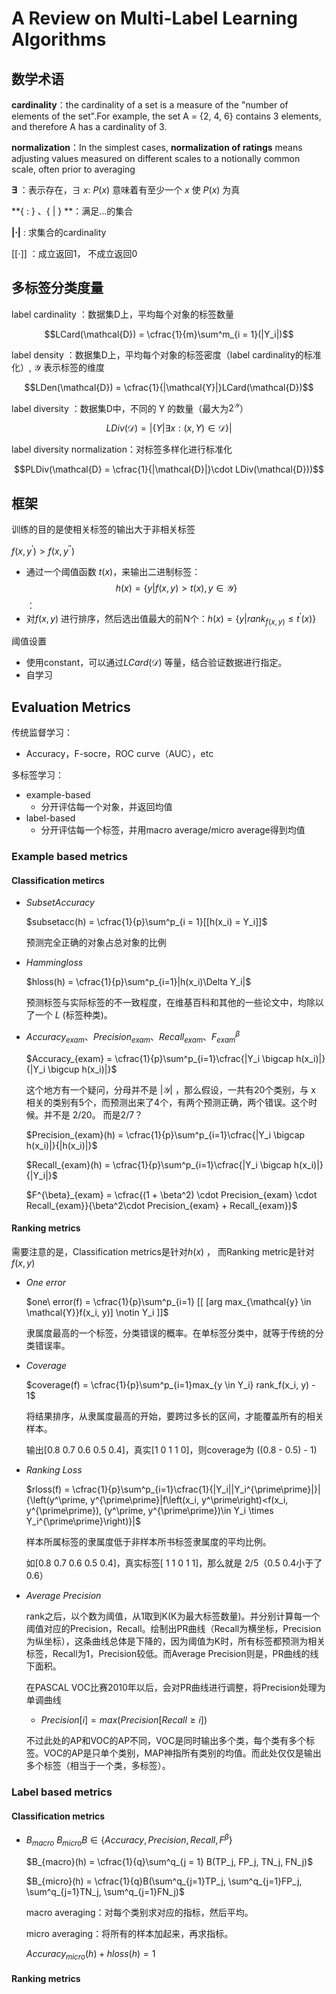 # A Review on Multi-Label Learning Algorithms

## 数学术语

**cardinality**：the cardinality of a set is a measure of the "number of elements of the set".For example, the set A = {2, 4, 6} contains 3 elements, and therefore A has a cardinality of 3.

**normalization**：In the simplest cases, **normalization of ratings** means adjusting values measured on different scales to a notionally common scale, often prior to averaging 

**∃** ：表示存在，∃ *x*: *P*(*x*) 意味着有至少一个 *x* 使 *P*(*x*) 为真 

**{ : } 、{ | } **：满足…的集合 

**$|\cdot|$** : 求集合的cardinality

$[[ \cdot ]]$ ：成立返回1， 不成立返回0





## 多标签分类度量

label cardinality ：数据集D上，平均每个对象的标签数量

$$LCard(\mathcal{D}) = \cfrac{1}{m}\sum^m_{i = 1}(|Y_i|)$$



label density ：数据集D上，平均每个对象的标签密度（label cardinality的标准化）, $\mathcal{Y}$ 表示标签的维度

$$LDen(\mathcal{D}) = \cfrac{1}{|\mathcal{Y}|}LCard(\mathcal{D})$$



label diversity ：数据集D中，不同的 Y 的数量（最大为$2^{\mathcal{Y}}$）

$$LDiv(\mathcal{D}) = |\{Y | \exists x: (x, Y)\in\mathcal{D}\}|$$



label diversity normalization：对标签多样化进行标准化

$$PLDiv(\mathcal{D} = \cfrac{1}{|\mathcal{D}|}\cdot LDiv(\mathcal{D}))$$



## 框架



训练的目的是使相关标签的输出大于非相关标签

$f(x, y^{'}) > f(x, y^{''})$

+ 通过一个阈值函数 $t(x)$，来输出二进制标签：$$h(x) = \{ y | f(x, y) > t(x), y \in \mathcal{Y}\}$$ ：
+ 对$f(x, y)$ 进行排序，然后选出值最大的前N个：$h(x) =\{y|rank_{f(x, y)} \leq t^{'}(x)\}$

  

阈值设置

+ 使用constant，可以通过$LCard(\mathcal{D})$ 等量，结合验证数据进行指定。
+ 自学习



## Evaluation Metrics

传统监督学习：

+ Accuracy，F-socre，ROC curve（AUC），etc

多标签学习：

+ example-based
  + 分开评估每一个对象，并返回均值
+ label-based
  + 分开评估每一个标签，并用macro average/micro average得到均值

### Example based metrics

#### Classification metircs

+ $Subset Accuracy$

  $subsetacc(h) = \cfrac{1}{p}\sum^p_{i = 1}[[h(x_i) = Y_i]]$

  预测完全正确的对象占总对象的比例

  

+ $Hamming loss$

  $hloss(h) = \cfrac{1}{p}\sum^p_{i=1}|h(x_i)\Delta Y_i|$

  预测标签与实际标签的不一致程度，在维基百科和其他的一些论文中，均除以了一个 $L$ (标签种类)。



+ $Accuracy_{exam}、Precision_{exam}、Recall_{exam}、F^{\beta}_{exam}$

  $Accuracy_{exam} = \cfrac{1}{p}\sum^p_{i=1}\cfrac{|Y_i \bigcap h(x_i)|}{|Y_i \bigcup h(x_i)|}$

  这个地方有一个疑问，分母并不是 $|\mathcal{Y}|$ ，那么假设，一共有20个类别，与 x 相关的类别有5个，而预测出来了4个，有两个预测正确，两个错误。这个时候。并不是 2/20。 而是2/7？

  $Precision_{exam}(h) = \cfrac{1}{p}\sum^p_{i=1}\cfrac{|Y_i \bigcap h(x_i)|}{|h(x_i)|}$

  $Recall_{exam}(h) = \cfrac{1}{p}\sum^p_{i=1}\cfrac{|Y_i \bigcap h(x_i)|}{|Y_i|}$

  $F^{\beta}_{exam} = \cfrac{(1 + \beta^2) \cdot Precision_{exam} \cdot Recall_{exam}}{\beta^2\cdot Precision_{exam} + Recall_{exam}}$

  

#### Ranking metrics

需要注意的是，Classification metrics是针对$h(x)$ ， 而Ranking metric是针对 $f(x, y)$ 

+ $One\ error$

  $one\ error(f) = \cfrac{1}{p}\sum^p_{i=1} [[ [arg max_{\mathcal{y} \in \mathcal{Y}}f(x_i, y)] \notin Y_i ]]$

  隶属度最高的一个标签，分类错误的概率。在单标签分类中，就等于传统的分类错误率。

+ $Coverage$

  $coverage(f) = \cfrac{1}{p}\sum^p_{i=1}max_{y \in Y_i} rank_f(x_i, y) - 1$

  将结果排序，从隶属度最高的开始，要跨过多长的区间，才能覆盖所有的相关样本。

  输出[0.8  0.7  0.6  0.5  0.4]，真实[1 0 1 1 0]，则coverage为 ((0.8 - 0.5) - 1)

+ $Ranking\ Loss$

  $rloss(f) =  \cfrac{1}{p}\sum^p_{i=1}\cfrac{1}{|Y_i||Y_i^{\prime\prime}|}|{\left(y^\prime, y^{\prime\prime}|f\left(x_i, y^\prime\right)<f(x_i, y^{\prime\prime}), (y^\prime, y^{\prime\prime})\in Y_i \times Y_i^{\prime\prime}\right)}|$

  样本所属标签的隶属度低于非样本所书标签隶属度的平均比例。

  如[0.8  0.7  0.6  0.5  0.4]，真实标签[ 1 1 0 1 1]，那么就是 2/5（0.5 0.4小于了0.6）

+ $Average \ Precision$ 

  rank之后，以个数为阈值，从1取到K(K为最大标签数量)。并分别计算每一个阈值对应的Precision，Recall。绘制出PR曲线（Recall为横坐标，Precision为纵坐标），这条曲线总体是下降的，因为阈值为K时，所有标签都预测为相关标签，Recall为1，Precision较低。而Average Precision则是，PR曲线的线下面积。

  在PASCAL VOC比赛2010年以后，会对PR曲线进行调整，将Precision处理为单调曲线

  + $Precision[i] = max(Precision[Recall \ge i])$

  不过此处的AP和VOC的AP不同，VOC是同时输出多个类，每个类有多个标签。VOC的AP是只单个类别，MAP神指所有类别的均值。而此处仅仅是输出多个标签（相当于一个类，多标签）。

### Label based metrics

#### Classification metrics

+ $B_{macro}\ B_{micro} B\in \{Accuracy, Precision, Recall, F^\beta \}$

  $B_{macro}(h) = \cfrac{1}{q}\sum^q_{j = 1} B(TP_j, FP_j, TN_j, FN_j)$ 

  $B_{micro}(h) = \cfrac{1}{q}B(\sum^q_{j=1}TP_j, \sum^q_{j=1}FP_j, \sum^q_{j=1}TN_j, \sum^q_{j=1}FN_j)$ 

  macro averaging：对每个类别求对应的指标，然后平均。

  micro averaging：将所有的样本加起来，再求指标。 

   $Accuracy_{micro}(h) + hloss(h) = 1$ 

#### Ranking metrics

